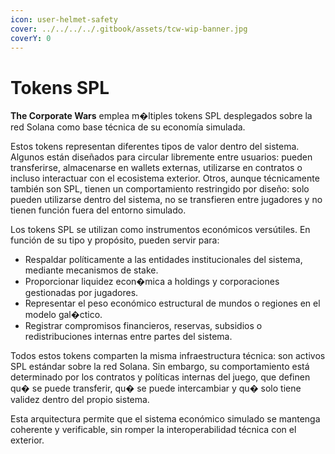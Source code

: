 ```yaml
---
icon: user-helmet-safety
cover: ../../../../.gitbook/assets/tcw-wip-banner.jpg
coverY: 0
---
```


# Tokens SPL

**The Corporate Wars** emplea m�ltiples tokens SPL desplegados sobre la red Solana como base técnica de su economía simulada.

Estos tokens representan diferentes tipos de valor dentro del sistema. Algunos están  diseñados para circular libremente entre usuarios: pueden transferirse, almacenarse en wallets externas, utilizarse en contratos o incluso interactuar con el ecosistema exterior. Otros, aunque técnicamente también son SPL, tienen un comportamiento restringido por diseño: solo pueden utilizarse dentro del sistema, no se transfieren entre jugadores y no tienen función fuera del entorno simulado.

Los tokens SPL se utilizan como instrumentos económicos versútiles. En función de su tipo y propósito, pueden servir para:

* Respaldar políticamente a las entidades institucionales del sistema, mediante mecanismos de stake.
* Proporcionar liquidez econ�mica a holdings y corporaciones gestionadas por jugadores.
* Representar el peso económico estructural de mundos o regiones en el modelo gal�ctico.
* Registrar compromisos financieros, reservas, subsidios o redistribuciones internas entre partes del sistema.

Todos estos tokens comparten la misma infraestructura técnica: son activos SPL estándar sobre la red Solana. Sin embargo, su comportamiento está determinado por los contratos y políticas internas del juego, que definen qu� se puede transferir, qu� se puede intercambiar y qu� solo tiene validez dentro del propio sistema.

Esta arquitectura permite que el sistema económico simulado se mantenga coherente y verificable, sin romper la interoperabilidad técnica con el exterior.
